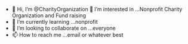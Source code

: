 - 👋 Hi, I’m @CharityOrganization 
  👀 I’m interested in ...Nonprofit Charity Organization and Fund raising
- 🌱 I’m currently learning ...nonprofit
- 💞️ I’m looking to collaborate on ...everyone
- 📫 How to reach me ...email or whatever best

<!---
CharityOrganization/CharityOrganization is a ✨ special ✨ repository because its `README.md` (this file) appears on your GitHub profile.
You can click the Preview link to take a look at your changes.
--->

